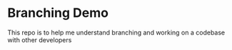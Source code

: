 # Branching Demo
This repo is to help me understand branching and working on a codebase with other developers